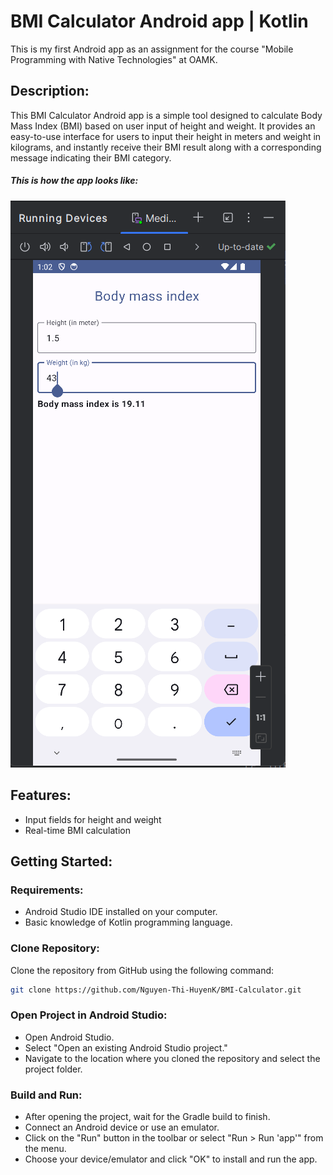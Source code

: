 # BMI Calculator Android app | Kotlin
This is my first Android app as an assignment for the course "Mobile Programming with Native Technologies" at OAMK.
## Description:
This BMI Calculator Android app is a simple tool designed to calculate Body Mass Index (BMI) based on user input of height and weight. 
It provides an easy-to-use interface for users to input their height in meters and weight in kilograms, and instantly receive their 
BMI result along with a corresponding message indicating their BMI category.
##### This is how the app looks like:
![BMI Calculator](https://github.com/Nguyen-Thi-HuyenK/BMI-Calculator/blob/master/assets/BMI-Calculator.png)

## Features:
- Input fields for height and weight
- Real-time BMI calculation

## Getting Started:
### Requirements:
- Android Studio IDE installed on your computer.
- Basic knowledge of Kotlin programming language.
### Clone Repository:
Clone the repository from GitHub using the following command: 
```bash
git clone https://github.com/Nguyen-Thi-HuyenK/BMI-Calculator.git
```
### Open Project in Android Studio:
- Open Android Studio.
- Select "Open an existing Android Studio project."
- Navigate to the location where you cloned the repository and select the project folder.
### Build and Run:
- After opening the project, wait for the Gradle build to finish.
- Connect an Android device or use an emulator.
- Click on the "Run" button in the toolbar or select "Run > Run 'app'" from the menu.
- Choose your device/emulator and click "OK" to install and run the app.
